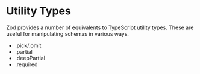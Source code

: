 # Utility Types

Zod provides a number of equivalents to TypeScript utility types. These are useful for manipulating schemas in various ways.

- .pick/.omit
- .partial
- .deepPartial
- .required
